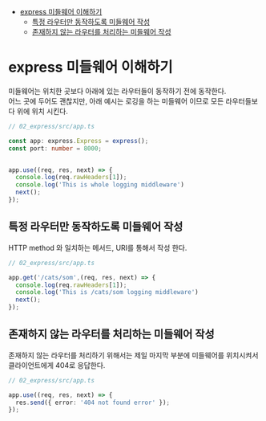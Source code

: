 <!-- TOC -->

- [express 미들웨어 이해하기](#express-%EB%AF%B8%EB%93%A4%EC%9B%A8%EC%96%B4-%EC%9D%B4%ED%95%B4%ED%95%98%EA%B8%B0)
  - [특정 라우터만 동작하도록 미들웨어 작성](#%ED%8A%B9%EC%A0%95-%EB%9D%BC%EC%9A%B0%ED%84%B0%EB%A7%8C-%EB%8F%99%EC%9E%91%ED%95%98%EB%8F%84%EB%A1%9D-%EB%AF%B8%EB%93%A4%EC%9B%A8%EC%96%B4-%EC%9E%91%EC%84%B1)
  - [존재하지 않는 라우터를 처리하는 미들웨어 작성](#%EC%A1%B4%EC%9E%AC%ED%95%98%EC%A7%80-%EC%95%8A%EB%8A%94-%EB%9D%BC%EC%9A%B0%ED%84%B0%EB%A5%BC-%EC%B2%98%EB%A6%AC%ED%95%98%EB%8A%94-%EB%AF%B8%EB%93%A4%EC%9B%A8%EC%96%B4-%EC%9E%91%EC%84%B1)

<!-- /TOC -->

# express 미들웨어 이해하기
미들웨어는 위치한 곳보다 아래에 있는 라우터들이 동작하기 전에 동작한다.  
어느 곳에 두어도 괜찮지만, 아래 예시는 로깅을 하는 미들웨어 이므로 모든 라우터들보다 위에 위치 시킨다.
``` typescript
// 02_express/src/app.ts

const app: express.Express = express();
const port: number = 8000;


app.use((req, res, next) => {
  console.log(req.rawHeaders[1]);
  console.log('This is whole logging middleware')
  next();
});
```

## 특정 라우터만 동작하도록 미들웨어 작성
HTTP method 와 일치하는 메서드, URI를 통해서 작성 한다.
``` typescript
// 02_express/src/app.ts

app.get('/cats/som',(req, res, next) => {
  console.log(req.rawHeaders[1]);
  console.log('This is /cats/som logging middleware')
  next();
});
```

## 존재하지 않는 라우터를 처리하는 미들웨어 작성
존재하지 않는 라우터를 처리하기 위해서는 제일 마지막 부분에 미들웨어를 위치시켜서 클라이언트에게 404로 응답한다.
``` typescript
// 02_express/src/app.ts

app.use((req, res, next) => {
  res.send({ error: '404 not found error' });
});
```
